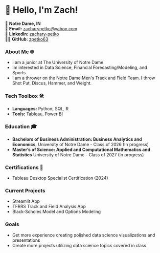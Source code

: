 # 👋 Hello, I'm Zach!

📍 **Notre Dame, IN**  
📧 **Email:** [zacharypetko@yahoo.com](zacharypetko@yahoo.com)  
🔗 **LinkedIn:** [zachary-petko](https://www.linkedin.com/in/zachary-petko/)  
👨‍💻 **GitHub:** [zpetko63](https://github.com/zpetko63)


### About Me 🌐
- I am a junior at The University of Notre Dame
- Im interested in Data Science, Financial Forecasting/Modeling, and Sports.
- I am a thrower on the Notre Dame Men's Track and Field Team. I throw Shot Put, Discus, Hammer, and Weight.

### Tech Toolbox 🛠️
- **Languages:** Python, SQL, R
- **Tools:** Tableau, Power BI

### Education 🎓
- **Bachelors of Business Administration: Business Analytics and Economics**, University of Notre Dame - Class of 2026 (In progress)
- **Master’s of Science: Applied and Computational Mathematics and Statistics** University of Notre Dame - Class of 2027 (In progress)

### Certifications 📜
- Tableau Desktop Specialist Certification (2024)

### Current Projects
- Streamlit App
- TFRRS Track and Field Analysis App
- Black-Scholes Model and Options Modeling

### Goals
- Get more experience creating polished data science visualizations and presentations
- Create more projects utilizing data science topics covered in class
